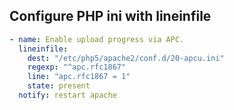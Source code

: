 ## Configure PHP ini with lineinfile

```yml
- name: Enable upload progress via APC.
  lineinfile:
    dest: "/etc/php5/apache2/conf.d/20-apcu.ini"
    regexp: "^apc.rfc1867"
    line: "apc.rfc1867 = 1"
    state: present
  notify: restart apache
```
